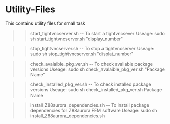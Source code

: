 # Utility-Files

This contains utility files for small task

>> start_tightvncserver.sh -- To start a tightvncsever
   Useage: sudo sh start_tightvncserver.sh "display_number"
	
>> stop_tightvncserver.sh -- To stop a tightvncserver
   Useage: sudo sh stop_tightvncserver.sh "displat_number"
	
>> check_avalaible_pkg_ver.sh -- To check avaliable package versions
   Useage: sudo sh check_avalaible_pkg_ver.sh "Package Name"

>> check_installed_pkg_ver.sh -- To check installed package versions
   Useage: sudo sh check_installed_pkg_ver.sh Package Name

>> install_Z88aurora_dependencies.sh -- To install package dependencies for Z88aurora FEM software
   Useage: sudo sh install_Z88aurora_dependencies.sh 



